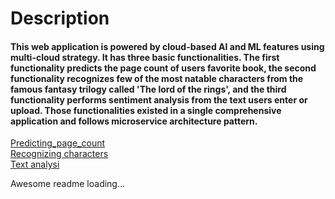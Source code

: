 # Description
#### This web application is powered by cloud-based AI and ML features using multi-cloud strategy. It has three basic functionalities. The first functionality predicts the page count of users favorite book, the second functionality recognizes few of the most natable characters from the famous fantasy trilogy called 'The lord of the rings', and the third functionality performs sentiment analysis from the text users enter or upload. Those functionalities existed in a single comprehensive application and follows microservice architecture pattern.

[Predicting_page_count](docs/README1.md) <BR>
[Recognizing characters](docs/README.md2) <BR>
[Text analysi](docs/README.md3)

Awesome readme loading...
